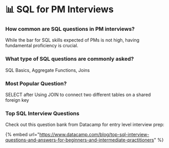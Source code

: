 # 📊 SQL for PM Interviews

### How common are SQL questions in PM interviews?

While the bar for SQL skills expected of PMs is not high, having fundamental proficiency is crucial.

### What type of SQL questions are commonly asked?

SQL Basics, Aggregate Functions, Joins

### Most Popular Question?

SELECT after Using JOIN to connect two different tables on a shared foreign key

### Top SQL Interview Questions

Check out this question bank from Datacamp for entry level interview prep:

{% embed url="https://www.datacamp.com/blog/top-sql-interview-questions-and-answers-for-beginners-and-intermediate-practitioners" %}

